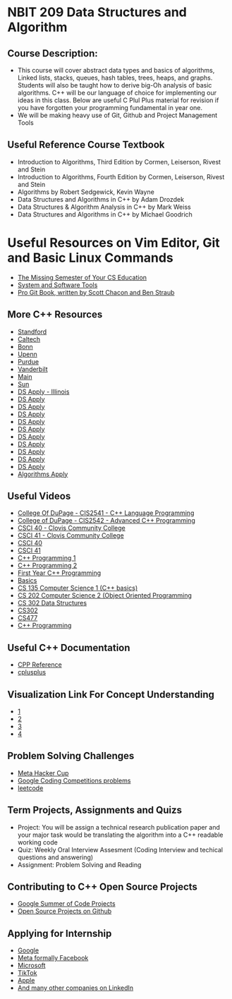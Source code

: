 # NBIT 209 Data Structures and Algorithm

## Course Description:  
* This course will cover abstract data types and basics of algorithms, Linked lists, stacks, queues, hash tables, trees, heaps, and graphs. Students will also be taught how to derive big-Oh analysis of basic algorithms. C++ will be our language of choice for implementing our ideas in this class. Below are useful C Plul Plus material for revision if you have forgotten your programming fundamental in year one.
* We will be making heavy use of Git, Github and Project Management Tools



## Useful Reference Course Textbook
* Introduction to Algorithms, Third Edition by Cormen, Leiserson, Rivest and Stein
* Introduction to Algorithms, Fourth Edition by Cormen, Leiserson, Rivest and Stein
* Algorithms by Robert Sedgewick, Kevin Wayne 
* Data Structures and Algorithms in C++ by Adam Drozdek
* Data Structures & Algorithm Analysis in C++ by Mark Weiss
* Data Structures and Algorithms in C++ by Michael Goodrich

# Useful Resources on Vim Editor, Git and Basic Linux Commands 
- [The Missing Semester of Your CS Education](https://missing.csail.mit.edu/)
- [System and Software Tools](https://courses.cs.washington.edu/courses/cse391/23au/)
- [Pro Git Book, written by Scott Chacon and Ben Straub](https://git-scm.com/book/en/v2)


## More C++ Resources
- [Standford](https://web.stanford.edu/class/cs106l/)
- [Caltech](http://courses.cms.caltech.edu/cs11/material/advcpp/)
- [Bonn](https://www.ipb.uni-bonn.de/index.html%3Fp=4044.html)
- [Upenn](https://www.seas.upenn.edu/~cis1900/)
- [Purdue](https://engineering.purdue.edu/~smidkiff/cpp3hr.html)
- [Vanderbilt](https://www.dre.vanderbilt.edu/~schmidt/cs251/)
- [Main](https://github.com/federico-busato/Modern-CPP-Programming)
- [Sun](https://sun.aei.polsl.pl/~rstaros/S/CP_lectures/index.html)
- [DS Apply - Illinois](https://courses.engr.illinois.edu/cs225/fa2023/pages/lectures.html)
- [DS Apply](https://ceng218.cankaya.edu.tr/course.php?page=Lecture%20Notes)
- [DS Apply](https://www.iitgoa.ac.in/~sreejithav/21Aug/cs220.html)
- [DS Apply](https://cse.buffalo.edu/~hungngo/classes/2014/Fall/250/index.html)
- [DS Apply](https://www2.cs.sfu.ca/CourseCentral/225/johnwill/)
- [DS Apply](https://bytes.usc.edu/cs104/)
- [DS Apply](https://web.stanford.edu/class/cs166/)
- [DS Apply](https://web.csie.ndhu.edu.tw/showyang/DS2021f/index.html)
- [DS Apply](https://web.eecs.utk.edu/~jplank/plank/classes/cs202/)
- [DS Apply](https://cslab.pepperdine.edu/warford/cosc320/index.html)
- [DS Apply](https://www.comp.nus.edu.sg/~stevenha/cs2040s.html)
- [Algorithms Apply](https://algorithms.luisperez.me/lectures/)

## Useful Videos
- [College Of DuPage - CIS2541 - C++ Language Programming](https://www.youtube.com/playlist?list=PL0Weiym0lCDKtzBftf356CVKIQB4rTG2J)
- [College of DuPage - CIS2542 - Advanced C++ Programming](https://www.youtube.com/playlist?list=PL0Weiym0lCDIv6x6QZzh7Jxk7d3FSvk9i)
- [CSCI 40 - Clovis Community College](https://www.youtube.com/playlist?list=PLO_S0qryanlNV-A92qCqdXsaLSXuDc9ij)
- [CSCI 41 - Clovis Community College](https://www.youtube.com/playlist?list=PLO_S0qryanlNIx27rwhXjP6Z-QkhcaNSR)
- [CSCI 40](https://www.youtube.com/playlist?list=PLSVD_4SKyaWHIUuUH_XZqGc0hAqpz34rR)
- [CSCI 41](https://www.youtube.com/playlist?list=PLSVD_4SKyaWGHyMA_NOITrZP0xh083FjK)
- [C++ Programming 1](https://www.youtube.com/playlist?list=PLsvgJUFgyp7SPKq1H3ZWEcGjVodq8Ue4Q)
- [C++ Programming 2](https://www.youtube.com/playlist?list=PLsvgJUFgyp7R1BWMAUaI-s15Ice1ZxBQm)
- [First Year C++ Programming](https://www.youtube.com/playlist?list=PLU4IQLU9e_OqLz5EFCd3GPXR0YUk_gMkg)
- [Basics](https://www.youtube.com/playlist?list=PLexIiOuQLvd_OP9_H1Tfg_5uAWkjpFgc1)
- [CS 135 Computer Science 1 (C++ basics)](https://www.youtube.com/playlist?list=PLrosN5xeGOCufFv6DaZ4eR83ZfNDwphE3)
- [CS 202 Computer Science 2 (Object Oriented Programming](https://www.youtube.com/playlist?list=PLrosN5xeGOCs-rAFHVjk34mGwR_9bKQDI)
- [CS 302 Data Structures](https://www.youtube.com/playlist?list=PLrosN5xeGOCvpWicvrmKINyEdohov0qfc)
- [CS302](https://www.youtube.com/playlist?list=PLuCVd59PWc0SgkQhLbVEp3UkJO47u4yKn)
- [CS477](https://www.youtube.com/playlist?list=PLuCVd59PWc0TQbLqNL6CKtSAJESlZDMAC)
- [C++ Programming](https://www.youtube.com/playlist?list=PLi2pCZz5m6GHMKGexKbKwnk7SiTecIeUG)

## Useful C++ Documentation
- [CPP Reference](https://en.cppreference.com/w/)
- [cplusplus](https://cplusplus.com/reference/)

 ## Visualization Link For Concept Understanding
 - [1](https://csvistool.com/)
 - [2](https://www.cs.usfca.edu/~galles/visualization/Algorithms.html)
 - [3](https://algorithm-visualizer.org/)
 - [4](https://ez2rok.github.io/recursion-visualizer/)

## Problem Solving Challenges
- [Meta Hacker Cup](https://web.facebook.com/codingcompetitions)
- [Google Coding Competitions problems](https://github.com/google/coding-competitions-archive)
- [leetcode](https://leetcode.com/)


## Term Projects, Assignments and Quizs 
- Project: You will be assign a technical research publication paper and your major task would be translating the algorithm into a C++ readable working code 
- Quiz: Weekly Oral Interview Assesment (Coding Interview and techical questions and answering)
- Assignment: Problem Solving and Reading

## Contributing to C++ Open Source Projects 
- [Google Summer of Code Projects](https://summerofcode.withgoogle.com/)
- [Open Source Projects on Github](https://github.com/trending/c++?since=daily)

## Applying for Internship
- [Google](https://careers.google.com/)
- [Meta formally Facebook](https://metacareers.com/)
- [Microsoft](https://careers.microsoft.com/)
- [TikTok](https://careers.tiktok.com/)
- [Apple](https://www.apple.com/careers/)
- [And many other companies on LinkedIn](https://linkedin.com/)
  
